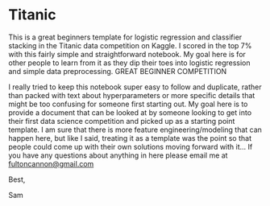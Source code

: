 # Titanic
This is a great beginners template for logistic regression and classifier stacking in the Titanic data competition on Kaggle. I scored in the top 7% with this fairly simple and straightforward notebook. My goal here is for other people to learn from it as they dip their toes into logistic regression and simple data preprocessing. GREAT BEGINNER COMPETITION


I really tried to keep this notebook super easy to follow and duplicate, rather than packed with text about 
hyperparameters or more specific details that might be too confusing for someone first starting out. My goal here is to provide a 
document that can be looked at by someone looking to get into their first data science competition and picked up as a starting point template.
I am sure that there is more feature engineering/modeling that can happen here, but like I said, treating it as a template was the point so that people could come up with their own solutions moving forward with it... If you have any questions about anything in here please email me at fultoncannon@gmail.com

Best,

Sam
